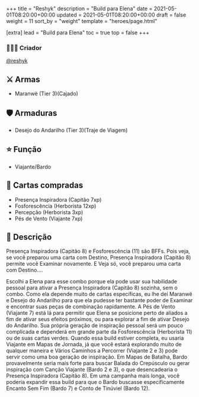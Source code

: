 +++
title = "Reshyk"
description = "Build para Elena"
date = 2021-05-01T08:20:00+00:00
updated = 2021-05-01T08:20:00+00:00
draft = false
weight = 11
sort_by = "weight"
template = "heroes/page.html"

[extra]
lead = "Build para Elena"
toc = true
top = false
+++

### 🙋🏻‍♂️ Criador

[@reshyk](https://www.reddit.com/r/JourneysInMiddleEarth/comments/p3whof/a_nonstandard_build_for_every_character/)

## ⚔️ Armas

- Maranwë (Tier 3)(Cajado)

## 🛡️ Armaduras

- Desejo do Andarilho (Tier 3)(Traje de Viagem)

## ⭐️ Função

- Viajante/Bardo

## 🎴 Cartas compradas

- Presença Inspiradora (Capitão 7xp)
- Fosforescência (Herborista 12xp)
- Percepção (Herborista 3xp)
- Pés de Vento (Viajante 7xp)

## 📖 Descrição

Presença Inspiradora (Capitão 8) e Fosforescência (11) são BFFs. Pois veja, se você preparou uma carta com Destino, Presença Inspiradora (Capitão 8) permite você Examinar novamente. E Veja só, você preparou uma carta com Destino....

Escolhi a Elena para esse combo porque ela pode usar sua habilidade pessoal para ativar a Presença Inspiradora (Capitão 8) sozinha, sem o combo. Como ela depende muito de cartas específicas, eu lhe dei Maranwë e Desejo do Andarilho para que ela pudesse ter bastante poder de Examinar e encontrar suas peças de combinação rapidamente. A Pés de Vento (Viajante 7) está lá para permitir que Elena se posicione perto de aliados a fim de ativar seus efeitos próximos, ou para explorar a fim de ativar Desejo do Andarilho. Sua própria geração de inspiração pessoal será um pouco complicada e dependerá em grande parte da Fosforescência (Herborista 11) ou de suas cartas verdes. Quando essa build estiver completa, eu usaria Viajante em Mapas de Jornada, já que você estará explorando muito de qualquer maneira e Vários Caminhos a Percorrer (Viajante 2 e 3) pode servir como uma boa geração de inspiração. Em Mapas de Batalha, Bardo provavelmente seria mais forte para buscar Balada do Crepúsculo ou gerar inspiração com Canção Viajante (Bardo 2 e 3), o que desencadearia o Presença Inspiradora (Capitão 8). Em uma campanha mais longa, você poderia expandir essa build para que o Bardo buscasse especificamente Encanto Sem Fim (Bardo 7) e Conto de Tinúviel (Bardo 12).
